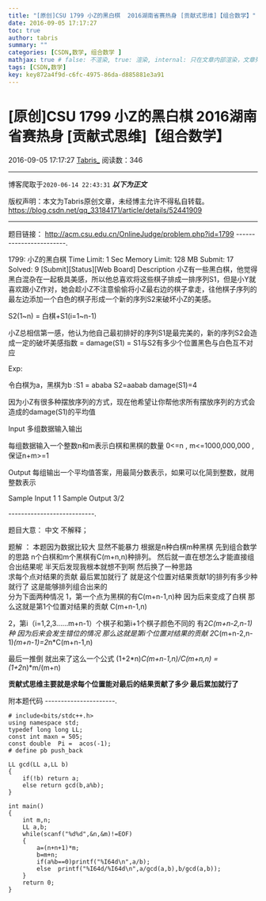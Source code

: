 ```yaml
---
title: "[原创]CSU 1799 小Z的黑白棋  2016湖南省赛热身 [贡献式思维]【组合数学】"
date: 2016-09-05 17:17:27
toc: true
author: tabris
summary: ""
categories: [CSDN,数学, 组合数学 ]
mathjax: true # false: 不渲染, true: 渲染, internal: 只在文章内部渲染，文章列表中不渲染
tags: [CSDN,数学]
key: key872a4f9d-c6fc-4975-86da-d885881e3a91
---
```


# [原创]CSU 1799 小Z的黑白棋  2016湖南省赛热身 [贡献式思维]【组合数学】

2016-09-05 17:17:27  [Tabris_](https://me.csdn.net/qq_33184171) 阅读数：346

---

博客爬取于`2020-06-14 22:43:31`
***以下为正文***

版权声明：本文为Tabris原创文章，未经博主允许不得私自转载。
https://blog.csdn.net/qq_33184171/article/details/52441909

<!-- more -->

---

题目链接： http://acm.csu.edu.cn/OnlineJudge/problem.php?id=1799
------------------------.

1799: 小Z的黑白棋
Time Limit: 1 Sec  Memory Limit: 128 MB
Submit: 17  Solved: 9
[Submit][Status][Web Board]
Description
小Z有一些黑白棋，他觉得黑白混杂在一起极具美感，所以他总喜欢将这些棋子排成一排序列S1，但是小Y就喜欢跟小Z作对，她会趁小Z不注意偷偷将小Z最右边的棋子拿走，往他棋子序列的最左边添加一个白色的棋子形成一个新的序列S2来破坏小Z的美感。

S2(1~n) = 白棋+S1(i=1~n-1)

小Z总相信第一感，他认为他自己最初排好的序列S1是最完美的，新的序列S2会造成一定的破坏美感指数 = damage(S1) = S1与S2有多少个位置黑色与白色互不对应

Exp:

令白棋为a，黑棋为b :S1 = ababa  S2=aabab   damage(S1)=4

因为小Z有很多种摆放序列的方式，现在他希望让你帮他求所有摆放序列的方式会造成的damage(S1)的平均值

 

Input
多组数据输入输出

每组数据输入一个整数n和m表示白棋和黑棋的数量 0<=n , m<=1000,000,000 , 保证n+m>=1

Output
每组输出一个平均值答案，用最简分数表示，如果可以化简到整数，就用整数表示

Sample Input
1 1
Sample Output
3/2

---------------------------.

题目大意： 中文 不解释；

题解 ： 
本题因为数据比较大 显然不能暴力 
根据是n种白棋m种黑棋  先到组合数学的思路
n个白棋和m个黑棋有C(m+n,n)种排列。
然后就一直在想怎么才能直接组合出结果呢  半天后发现我根本就想不到啊
然后换了一种思路  
求每个点对结果的贡献 最后累加就行了
就是这个位置对结果贡献1的排列有多少种就行了 这是能够排列组合出来的  
分为下面两种情况
1，第一个点为黑棋的有C(m+n-1,n)种  因为后来变成了白棋 那么这就是第1个位置对结果的贡献
C(m+n-1,n)

2，第i（i=1,2,3......m+n-1）个棋子和第i+1个棋子颜色不同的  有2*C(m+n-2,n-1)种  因为后来会发生错位的情况  那么这就是第i个位置对结果的贡献
2*C(m+n-2,n-1)*(m+n-1)=2*n*C(m+n-1,n)

最后一推倒 就出来了这么一个公式 
(1+2*n)*C(m+n-1,n)/C(m+n,n)
=(1+2*n)*m/(m+n)

**贡献式思维主要就是求每个位置能对最后的结果贡献了多少 最后累加就行了**  



附本题代码
----------------------.
```
# include<bits/stdc++.h>
using namespace std;
typedef long long LL;
const int maxn = 505;
const double  Pi =  acos(-1);
# define pb push_back

LL gcd(LL a,LL b)
{
    if(!b) return a;
    else return gcd(b,a%b);
}

int main()
{
    int m,n;
    LL a,b;
    while(scanf("%d%d",&n,&m)!=EOF)
    {
        a=(n+n+1)*m;
        b=m+n;
        if(a%b==0)printf("%I64d\n",a/b);
        else  printf("%I64d/%I64d\n",a/gcd(a,b),b/gcd(a,b));
    }
    return 0;
}
```

